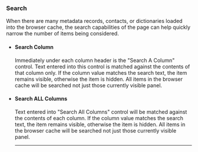 ### Search

When there are many metadata records, contacts, or dictionaries loaded into the browser cache, the search capabilities of the page can help quickly narrow the number of items being considered.  

 * #### Search Column
   Immediately under each column header is the "Search A Column" control.  Text entered into this control is matched against the contents of that column only.  If the column value matches the search text, the item remains visible, otherwise the item is hidden.  All items in the browser cache will be searched not just those currently visible panel.  
 
 * #### Search ALL Columns 
    Text entered into "Search All Columns" control will be matched against the contents of each column.  If the column value matches the search text, the item remains visible, otherwise the item is hidden.  All items in the browser cache will be searched not just those currently visible panel. 
 
   ---
   